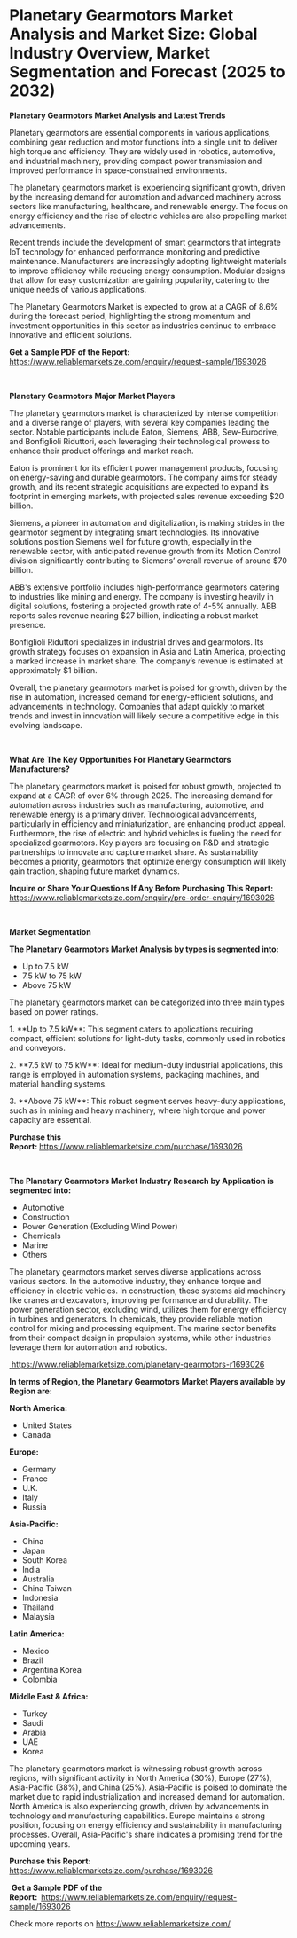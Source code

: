 <p><h1>Planetary Gearmotors Market Analysis and Market Size: Global Industry Overview, Market Segmentation and Forecast (2025 to 2032)</h1></p><p><strong>Planetary Gearmotors Market Analysis and Latest Trends</strong></p>
<p><p>Planetary gearmotors are essential components in various applications, combining gear reduction and motor functions into a single unit to deliver high torque and efficiency. They are widely used in robotics, automotive, and industrial machinery, providing compact power transmission and improved performance in space-constrained environments. </p><p>The planetary gearmotors market is experiencing significant growth, driven by the increasing demand for automation and advanced machinery across sectors like manufacturing, healthcare, and renewable energy. The focus on energy efficiency and the rise of electric vehicles are also propelling market advancements. </p><p>Recent trends include the development of smart gearmotors that integrate IoT technology for enhanced performance monitoring and predictive maintenance. Manufacturers are increasingly adopting lightweight materials to improve efficiency while reducing energy consumption. Modular designs that allow for easy customization are gaining popularity, catering to the unique needs of various applications. </p><p>The Planetary Gearmotors Market is expected to grow at a CAGR of 8.6% during the forecast period, highlighting the strong momentum and investment opportunities in this sector as industries continue to embrace innovative and efficient solutions.</p></p>
<p><strong>Get a Sample PDF of the Report:&nbsp;</strong> <a href="https://www.reliablemarketsize.com/enquiry/request-sample/1693026?utm_campaign=2889&utm_medium=2&utm_source=Github&utm_content=ia&utm_term=10042025&utm_id=planetary-gearmotors">https://www.reliablemarketsize.com/enquiry/request-sample/1693026</a></p>
<p>&nbsp;</p>
<p><strong>Planetary Gearmotors Major Market Players</strong></p>
<p><p>The planetary gearmotors market is characterized by intense competition and a diverse range of players, with several key companies leading the sector. Notable participants include Eaton, Siemens, ABB, Sew-Eurodrive, and Bonfiglioli Riduttori, each leveraging their technological prowess to enhance their product offerings and market reach.</p><p>Eaton is prominent for its efficient power management products, focusing on energy-saving and durable gearmotors. The company aims for steady growth, and its recent strategic acquisitions are expected to expand its footprint in emerging markets, with projected sales revenue exceeding $20 billion.</p><p>Siemens, a pioneer in automation and digitalization, is making strides in the gearmotor segment by integrating smart technologies. Its innovative solutions position Siemens well for future growth, especially in the renewable sector, with anticipated revenue growth from its Motion Control division significantly contributing to Siemens’ overall revenue of around $70 billion.</p><p>ABB's extensive portfolio includes high-performance gearmotors catering to industries like mining and energy. The company is investing heavily in digital solutions, fostering a projected growth rate of 4-5% annually. ABB reports sales revenue nearing $27 billion, indicating a robust market presence.</p><p>Bonfiglioli Riduttori specializes in industrial drives and gearmotors. Its growth strategy focuses on expansion in Asia and Latin America, projecting a marked increase in market share. The company’s revenue is estimated at approximately $1 billion.</p><p>Overall, the planetary gearmotors market is poised for growth, driven by the rise in automation, increased demand for energy-efficient solutions, and advancements in technology. Companies that adapt quickly to market trends and invest in innovation will likely secure a competitive edge in this evolving landscape.</p></p>
<p>&nbsp;</p>
<p><strong>What Are The Key Opportunities For Planetary Gearmotors Manufacturers?</strong></p>
<p><p>The planetary gearmotors market is poised for robust growth, projected to expand at a CAGR of over 6% through 2025. The increasing demand for automation across industries such as manufacturing, automotive, and renewable energy is a primary driver. Technological advancements, particularly in efficiency and miniaturization, are enhancing product appeal. Furthermore, the rise of electric and hybrid vehicles is fueling the need for specialized gearmotors. Key players are focusing on R&D and strategic partnerships to innovate and capture market share. As sustainability becomes a priority, gearmotors that optimize energy consumption will likely gain traction, shaping future market dynamics.</p></p>
<p><strong>Inquire or Share Your Questions If Any Before Purchasing This Report:</strong> <a href="https://www.reliablemarketsize.com/enquiry/pre-order-enquiry/1693026?utm_campaign=2889&utm_medium=2&utm_source=Github&utm_content=ia&utm_term=10042025&utm_id=planetary-gearmotors">https://www.reliablemarketsize.com/enquiry/pre-order-enquiry/1693026</a></p>
<p>&nbsp;</p>
<p><strong>Market Segmentation</strong></p>
<p><strong>The Planetary Gearmotors Market Analysis by types is segmented into:</strong></p>
<p><ul><li>Up to 7.5 kW</li><li>7.5 kW to 75 kW</li><li>Above 75 kW</li></ul></p>
<p><p>The planetary gearmotors market can be categorized into three main types based on power ratings. </p><p>1. **Up to 7.5 kW**: This segment caters to applications requiring compact, efficient solutions for light-duty tasks, commonly used in robotics and conveyors. </p><p>2. **7.5 kW to 75 kW**: Ideal for medium-duty industrial applications, this range is employed in automation systems, packaging machines, and material handling systems. </p><p>3. **Above 75 kW**: This robust segment serves heavy-duty applications, such as in mining and heavy machinery, where high torque and power capacity are essential.</p></p>
<p><strong>Purchase this Report:&nbsp;</strong><a href="https://www.reliablemarketsize.com/purchase/1693026?utm_campaign=2889&utm_medium=2&utm_source=Github&utm_content=ia&utm_term=10042025&utm_id=planetary-gearmotors">https://www.reliablemarketsize.com/purchase/1693026</a></p>
<p>&nbsp;</p>
<p><strong>The Planetary Gearmotors Market Industry Research by Application is segmented into:</strong></p>
<p><ul><li>Automotive</li><li>Construction</li><li>Power Generation (Excluding Wind Power)</li><li>Chemicals</li><li>Marine</li><li>Others</li></ul></p>
<p><p>The planetary gearmotors market serves diverse applications across various sectors. In the automotive industry, they enhance torque and efficiency in electric vehicles. In construction, these systems aid machinery like cranes and excavators, improving performance and durability. The power generation sector, excluding wind, utilizes them for energy efficiency in turbines and generators. In chemicals, they provide reliable motion control for mixing and processing equipment. The marine sector benefits from their compact design in propulsion systems, while other industries leverage them for automation and robotics.</p></p>
<p><a href="https://www.reliablemarketsize.com/planetary-gearmotors-r1693026?utm_campaign=2889&utm_medium=2&utm_source=Github&utm_content=ia&utm_term=10042025&utm_id=planetary-gearmotors">&nbsp;https://www.reliablemarketsize.com/planetary-gearmotors-r1693026</a></p>
<p><strong>In terms of Region, the Planetary Gearmotors Market Players available by Region are:</strong></p>
<p>
    <p> <strong> North America: </strong>
        <ul>
            <li>United States</li>
            <li>Canada</li>
        </ul>
        </p> 
    <p> <strong> Europe: </strong>
        <ul>
            <li>Germany</li>
            <li>France</li>
            <li>U.K.</li>
            <li>Italy</li>
            <li>Russia</li>
        </ul>
        </p> 
    <p> <strong> Asia-Pacific: </strong>
        <ul>
            <li>China</li>
            <li>Japan</li>
            <li>South Korea</li>
            <li>India</li>
            <li>Australia</li>
            <li>China Taiwan</li>
            <li>Indonesia</li>
            <li>Thailand</li>
            <li>Malaysia</li>
        </ul>
        </p> 
    <p> <strong> Latin America: </strong>
        <ul>
            <li>Mexico</li>
            <li>Brazil</li>
            <li>Argentina Korea</li>
            <li>Colombia</li>
        </ul>
        </p> 
    <p> <strong> Middle East & Africa: </strong>
        <ul>
            <li>Turkey</li>
            <li>Saudi</li>
            <li>Arabia</li>
            <li>UAE</li>
            <li>Korea</li>
        </ul>
    </p>
    </p>
<p><p>The planetary gearmotors market is witnessing robust growth across regions, with significant activity in North America (30%), Europe (27%), Asia-Pacific (38%), and China (25%). Asia-Pacific is poised to dominate the market due to rapid industrialization and increased demand for automation. North America is also experiencing growth, driven by advancements in technology and manufacturing capabilities. Europe maintains a strong position, focusing on energy efficiency and sustainability in manufacturing processes. Overall, Asia-Pacific's share indicates a promising trend for the upcoming years.</p></p>
<p><strong>Purchase this Report: </strong><a href="https://www.reliablemarketsize.com/purchase/1693026?utm_campaign=2889&utm_medium=2&utm_source=Github&utm_content=ia&utm_term=10042025&utm_id=planetary-gearmotors">https://www.reliablemarketsize.com/purchase/1693026</a></p>
<p>&nbsp;<strong>Get a Sample PDF of the Report:&nbsp;&nbsp;</strong><a href="https://www.reliablemarketsize.com/enquiry/request-sample/1693026?utm_campaign=2889&utm_medium=2&utm_source=Github&utm_content=ia&utm_term=10042025&utm_id=planetary-gearmotors">https://www.reliablemarketsize.com/enquiry/request-sample/1693026</a></p>
<p><strong></strong></p>
<p>Check more reports on <a href="https://www.reliablemarketsize.com/?utm_campaign=2889&utm_medium=2&utm_source=Github&utm_content=ia&utm_term=10042025&utm_id=planetary-gearmotors">https://www.reliablemarketsize.com/</a></p>